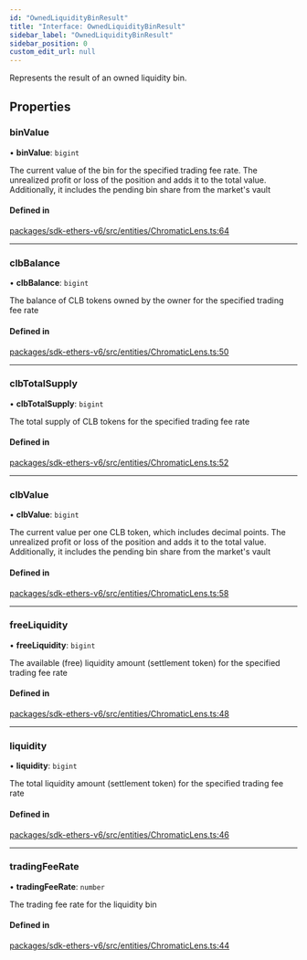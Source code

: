 ```yaml
---
id: "OwnedLiquidityBinResult"
title: "Interface: OwnedLiquidityBinResult"
sidebar_label: "OwnedLiquidityBinResult"
sidebar_position: 0
custom_edit_url: null
---
```


Represents the result of an owned liquidity bin.

## Properties

### binValue

• **binValue**: `bigint`

The current value of the bin for the specified trading fee rate.
The unrealized profit or loss of the position and adds it to the total value.
Additionally, it includes the pending bin share from the market's vault

#### Defined in

[packages/sdk-ethers-v6/src/entities/ChromaticLens.ts:64](https://github.com/chromatic-protocol/sdk/blob/952dc51/packages/sdk-ethers-v6/src/entities/ChromaticLens.ts#L64)

___

### clbBalance

• **clbBalance**: `bigint`

The balance of CLB tokens owned by the owner for the specified trading fee rate

#### Defined in

[packages/sdk-ethers-v6/src/entities/ChromaticLens.ts:50](https://github.com/chromatic-protocol/sdk/blob/952dc51/packages/sdk-ethers-v6/src/entities/ChromaticLens.ts#L50)

___

### clbTotalSupply

• **clbTotalSupply**: `bigint`

The total supply of CLB tokens for the specified trading fee rate

#### Defined in

[packages/sdk-ethers-v6/src/entities/ChromaticLens.ts:52](https://github.com/chromatic-protocol/sdk/blob/952dc51/packages/sdk-ethers-v6/src/entities/ChromaticLens.ts#L52)

___

### clbValue

• **clbValue**: `bigint`

The current value per one CLB token, which includes decimal points.
The unrealized profit or loss of the position and adds it to the total value.
Additionally, it includes the pending bin share from the market's vault

#### Defined in

[packages/sdk-ethers-v6/src/entities/ChromaticLens.ts:58](https://github.com/chromatic-protocol/sdk/blob/952dc51/packages/sdk-ethers-v6/src/entities/ChromaticLens.ts#L58)

___

### freeLiquidity

• **freeLiquidity**: `bigint`

The available (free) liquidity amount (settlement token) for the specified trading fee rate

#### Defined in

[packages/sdk-ethers-v6/src/entities/ChromaticLens.ts:48](https://github.com/chromatic-protocol/sdk/blob/952dc51/packages/sdk-ethers-v6/src/entities/ChromaticLens.ts#L48)

___

### liquidity

• **liquidity**: `bigint`

The total liquidity amount (settlement token) for the specified trading fee rate

#### Defined in

[packages/sdk-ethers-v6/src/entities/ChromaticLens.ts:46](https://github.com/chromatic-protocol/sdk/blob/952dc51/packages/sdk-ethers-v6/src/entities/ChromaticLens.ts#L46)

___

### tradingFeeRate

• **tradingFeeRate**: `number`

The trading fee rate for the liquidity bin

#### Defined in

[packages/sdk-ethers-v6/src/entities/ChromaticLens.ts:44](https://github.com/chromatic-protocol/sdk/blob/952dc51/packages/sdk-ethers-v6/src/entities/ChromaticLens.ts#L44)
